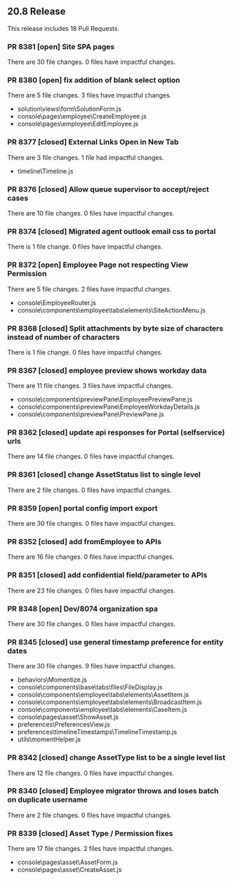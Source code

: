 ## 20.8 Release

This release includes 18 Pull Requests.
### PR 8381 [open] Site SPA pages
There are 30 file changes. 0 files have impactful changes.
### PR 8380 [open] fix addition of blank select option
There are 5 file changes. 3 files have impactful changes.
- solution\views\form\SolutionForm.js
- console\pages\employee\CreateEmployee.js
- console\pages\employee\EditEmployee.js
### PR 8377 [closed] External Links Open in New Tab
There are 3 file changes. 1 file had impactful changes.
- timeline\Timeline.js
### PR 8376 [closed] Allow queue supervisor to accept&#x2F;reject cases
There are 10 file changes. 0 files have impactful changes.
### PR 8374 [closed] Migrated agent outlook email css to portal
There is 1 file change. 0 files have impactful changes.
### PR 8372 [open] Employee Page not respecting View Permission
There are 5 file changes. 2 files have impactful changes.
- console\EmployeeRouter.js
- console\components\employee\tabs\elements\SiteActionMenu.js
### PR 8368 [closed] Split attachments by byte size of characters instead of number of characters
There is 1 file change. 0 files have impactful changes.
### PR 8367 [closed] employee preview shows workday data
There are 11 file changes. 3 files have impactful changes.
- console\components\previewPane\EmployeePreviewPane.js
- console\components\previewPane\EmployeeWorkdayDetails.js
- console\components\previewPane\PreviewPane.js
### PR 8362 [closed] update api responses for Portal (selfservice) urls
There are 14 file changes. 0 files have impactful changes.
### PR 8361 [closed] change AssetStatus list to single level
There are 2 file changes. 0 files have impactful changes.
### PR 8359 [open] portal config import export
There are 30 file changes. 0 files have impactful changes.
### PR 8352 [closed] add fromEmployee to APIs
There are 16 file changes. 0 files have impactful changes.
### PR 8351 [closed] add confidential field&#x2F;parameter to APIs
There are 23 file changes. 0 files have impactful changes.
### PR 8348 [open] Dev&#x2F;8074 organization spa
There are 30 file changes. 0 files have impactful changes.
### PR 8345 [closed] use general timestamp preference for entity dates
There are 30 file changes. 9 files have impactful changes.
- behaviors\Momentize.js
- console\components\base\tabs\files\FileDisplay.js
- console\components\employee\tabs\elements\AssetItem.js
- console\components\employee\tabs\elements\BroadcastItem.js
- console\components\employee\tabs\elements\CaseItem.js
- console\pages\asset\ShowAsset.js
- preferences\PreferencesView.js
- preferences\timelineTimestamps\TimelineTimestamp.js
- utils\momentHelper.js
### PR 8342 [closed] change AssetType list to be a single level list
There are 12 file changes. 0 files have impactful changes.
### PR 8340 [closed] Employee migrator throws and loses batch on duplicate username
There are 2 file changes. 0 files have impactful changes.
### PR 8339 [closed] Asset Type &#x2F; Permission fixes
There are 17 file changes. 2 files have impactful changes.
- console\pages\asset\AssetForm.js
- console\pages\asset\CreateAsset.js

